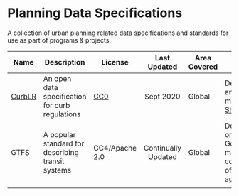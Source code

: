 # Planning Data Specifications
A collection of urban planning related data specifications and standards for use as part of programs & projects.

| Name 	| Description 	| License 	| Last Updated 	| Area Covered 	| Provider	|Type	| Links 	|
|------	|-------------	|---------	|:------------:	|--------------	|------	|-------	|-------	|
| [CurbLR](https://www.curblr.org) | An open data specification for curb regulations	| [CC0](https://github.com/sharedstreets/curblr/blob/master/LICENSE) | Sept 2020 | Global | Developed and currently maintained by [SharedStreets](https://www.sharedstreets.io) | Curbside management | Full documentation on [Github](https://www.github.com/sharedstreets/curblr), Non-technical [landing site](https://www.curblr.org), Demo: interactive [map and example feed](https://demo.curblr.org/), Blog post: [Why CurbLR was built](https://medium.com/sharedstreets/crossroads-for-the-curb-be3137154148)|
| GTFS   | A popular standard for describing transit systems  | CC4/Apache 2.0 | Continually  Updated | Global       | Developed originally by Google, maintained by colloboration of multiple agencies.  | Transit systems     | GTFS - Google Transit(https://developers.google.com/transit/gtfs)         
|      	|             	|         	|              	|              	|      	|       	|       	|
